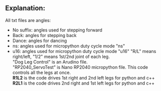 ## Explanation:  

All txt files are angles:   
- No suffix: angles used for stepping forward
- Back: angles for stepping back
- Dance: angles for dancing
- ns: angles used for micropython duty cycle mode "ns"
- u16: angles used for micropython duty cycle mode "u16"
"R/L" means right/left, "1/2" means 1st/2nd joint of each leg.   
"Dog Leg Control" is an Arudino file.   
"RP2040_ServoTest" is Nano RP2040 micropython file. This code controls all the legs at once.   
**R1L2** is the code drives 1st right and 2nd left legs for python and c++   
**R2L1** is the code drives 2nd right and 1st left legs for python and c++

